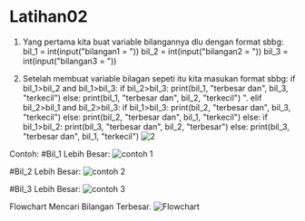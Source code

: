 # Latihan02

1. Yang pertama kita buat variable bilangannya dlu dengan format sbbg:
bil_1 = int(input("bilangan1 = "))
bil_2 = int(input("bilangan2 = "))
bil_3 = int(input("bilangan3 = "))

2. Setelah membuat variable bilagan sepeti itu kita masukan format sbbg:
if bil_1>bil_2 and bil_1>bil_3:
  if bil_2>bil_3:
  print(bil_1, "terbesar dan", bil_3, "terkecil")
  else:
  print(bil_1, "terbesar dan", bil_2, "terkecil") ". 
elif bil_2>bil_1 and bil_2>bil_3:
  if bil_1>bil_3: 
  print(bil_2, "terbesar dan", bil_3, "terkecil")
  else:
  print(bil_2, "terbesar dan", bil_1, "terkecil")
else: 
  if bil_1>bil_2:
  print(bil_3, "terbesar dan", bil_2, "terbesar") 
  else: 
  print(bil_3, "terbesar dan", bil_1, "terkecil")
![2](https://user-images.githubusercontent.com/60466120/73440712-6657de00-4384-11ea-96bf-2b289727efd8.png)

Contoh:
#Bil_1 Lebih Besar:
![contoh 1](https://user-images.githubusercontent.com/60466120/73440715-66f07480-4384-11ea-8de3-3a7efd457394.png)

#Bil_2 Lebih Besar:
![contoh 2](https://user-images.githubusercontent.com/60466120/73440717-66f07480-4384-11ea-97e5-fbfc62c7387c.png)

#Bil_3 Lebih Besar:
![contoh 3](https://user-images.githubusercontent.com/60466120/73440718-67890b00-4384-11ea-9c2f-9e4f43ca66c9.png)

Flowchart Mencari Bilangan Terbesar.
![Flowchart](https://user-images.githubusercontent.com/60466120/73440721-67890b00-4384-11ea-820f-47a45a20776b.png)
